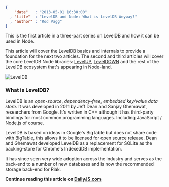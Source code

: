 ```json
{
    "date"   : "2013-05-01 16:30:00"
  , "title"  : "LevelDB and Node: What is LevelDB Anyway?"
  , "author" : "Rod Vagg"
}
```

This is the first article in a three-part series on LevelDB and how it can be used in Node.

This article will cover the LevelDB basics and internals to provide a foundation for the next two articles. The second and third articles will cover the core LevelDB Node libraries: [LevelUP](https://github.com/rvagg/node-levelup), [LevelDOWN](https://github.com/rvagg/node-leveldown) and the rest of the LevelDB ecosystem that's appearing in Node-land.

![LevelDB](http://dailyjs.com/images/posts/leveldb.png)

### What is LevelDB?

LevelDB is an *open-source*, *dependency-free*, *embedded key/value data store*. It was developed in 2011 by Jeff Dean and Sanjay Ghemawat, researchers from Google. It's written in C++ although it has third-party bindings for most common programming languages. Including JavaScript / Node.js of course.

LevelDB is based on ideas in Google's BigTable but does not share code with BigTable, this allows it to be licensed for open source release. Dean and Ghemawat developed LevelDB as a replacement for SQLite as the backing-store for Chrome's IndexedDB implementation.

It has since seen very wide adoption across the industry and serves as the back-end to a number of new databases and is now the recommended storage back-end for Riak.

**Continue reading this article on <a href="http://dailyjs.com/2013/04/19/leveldb-and-node-1/">DailyJS.com</a>**